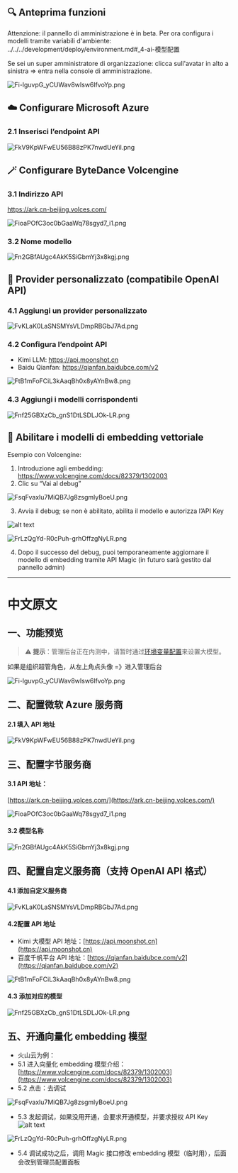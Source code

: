 ## 🔍 Anteprima funzioni

Attenzione: il pannello di amministrazione è in beta. Per ora configura i modelli tramite variabili d'ambiente: ../../../development/deploy/environment.md#_4-ai-模型配置

Se sei un super amministratore di organizzazione: clicca sull'avatar in alto a sinistra ⇒ entra nella console di amministrazione.

![Fi-lguvpG_yCUWav8wIsw6lfvoYp.png](https://cdn.letsmagic.cn/static/img/Fi-lguvpG_yCUWav8wIsw6lfvoYp.png)

## ☁️ Configurare Microsoft Azure
### 2.1 Inserisci l’endpoint API

![FkV9KpWFwEU56B88zPK7nwdUeYil.png](https://cdn.letsmagic.cn/static/img/FkV9KpWFwEU56B88zPK7nwdUeYil.png)

## 🪄 Configurare ByteDance Volcengine
### 3.1 Indirizzo API
https://ark.cn-beijing.volces.com/

![FioaPOfC3oc0bGaaWq78sgyd7_i1.png](https://cdn.letsmagic.cn/static/img/FioaPOfC3oc0bGaaWq78sgyd7_i1.png)

### 3.2 Nome modello

![Fn2GBfAUgc4AkK5SiGbmYj3x8kgj.png](https://cdn.letsmagic.cn/static/img/Fn2GBfAUgc4AkK5SiGbmYj3x8kgj.png)

## 🧩 Provider personalizzato (compatibile OpenAI API)
### 4.1 Aggiungi un provider personalizzato

![FvKLaK0LaSNSMYsVLDmpRBGbJ7Ad.png](https://cdn.letsmagic.cn/static/img/FvKLaK0LaSNSMYsVLDmpRBGbJ7Ad.png)

### 4.2 Configura l’endpoint API
- Kimi LLM: https://api.moonshot.cn
- Baidu Qianfan: https://qianfan.baidubce.com/v2

![FtB1mFoFCiL3kAaqBh0x8yAYnBw8.png](https://cdn.letsmagic.cn/static/img/FtB1mFoFCiL3kAaqBh0x8yAYnBw8.png)

### 4.3 Aggiungi i modelli corrispondenti

![Fnf25GBXzCb_gnS1DtLSDLJOk-LR.png](https://cdn.letsmagic.cn/static/img/Fnf25GBXzCb_gnS1DtLSDLJOk-LR.png)

## 🧠 Abilitare i modelli di embedding vettoriale
Esempio con Volcengine:
1) Introduzione agli embedding: https://www.volcengine.com/docs/82379/1302003
2) Clic su “Vai al debug”

![FsqFvaxlu7MiQB7Jg8zsgmlyBoeU.png](https://cdn.letsmagic.cn/static/img/FsqFvaxlu7MiQB7Jg8zsgmlyBoeU.png)

3) Avvia il debug; se non è abilitato, abilita il modello e autorizza l’API Key

![alt text](https://cdn.letsmagic.cn/static/img/FsqFvaxlu7MiQB7Jg8zsgmlyBoeU.png)

![FrLzQgYd-R0cPuh-grhOffzgNyLR.png](https://cdn.letsmagic.cn/static/img/FrLzQgYd-R0cPuh-grhOffzgNyLR.png)

4) Dopo il successo del debug, puoi temporaneamente aggiornare il modello di embedding tramite API Magic (in futuro sarà gestito dal pannello admin)

---

# 中文原文
## 一、功能预览

> **⚠️ 提示**：管理后台正在内测中，请暂时通过[环境变量配置](../../../development/deploy/environment.md#_4-ai-%E6%A8%A1%E5%9E%8B%E9%85%8D%E7%BD%AE)来设置大模型。

如果是组织超管角色，从左上角点头像 =》进入管理后台

![Fi-lguvpG_yCUWav8wIsw6lfvoYp.png](https://cdn.letsmagic.cn/static/img/Fi-lguvpG_yCUWav8wIsw6lfvoYp.png)

## 二、配置微软 Azure 服务商
#### 2.1 填入 API 地址

![FkV9KpWFwEU56B88zPK7nwdUeYil.png](https://cdn.letsmagic.cn/static/img/FkV9KpWFwEU56B88zPK7nwdUeYil.png)

## 三、配置字节服务商
#### 3.1 API 地址：
[https://ark.cn-beijing.volces.com/](https://ark.cn-beijing.volces.com/)

![FioaPOfC3oc0bGaaWq78sgyd7_i1.png](https://cdn.letsmagic.cn/static/img/FioaPOfC3oc0bGaaWq78sgyd7_i1.png)

#### 3.2 模型名称

![Fn2GBfAUgc4AkK5SiGbmYj3x8kgj.png](https://cdn.letsmagic.cn/static/img/Fn2GBfAUgc4AkK5SiGbmYj3x8kgj.png)


## 四、配置自定义服务商（支持 OpenAI API 格式）
#### 4.1 添加自定义服务商

![FvKLaK0LaSNSMYsVLDmpRBGbJ7Ad.png](https://cdn.letsmagic.cn/static/img/FvKLaK0LaSNSMYsVLDmpRBGbJ7Ad.png)


#### 4.2配置 API 地址
- Kimi 大模型 API 地址：[https://api.moonshot.cn](https://api.moonshot.cn)
- 百度千帆平台 API 地址：[https://qianfan.baidubce.com/v2](https://qianfan.baidubce.com/v2)

![FtB1mFoFCiL3kAaqBh0x8yAYnBw8.png](https://cdn.letsmagic.cn/static/img/FtB1mFoFCiL3kAaqBh0x8yAYnBw8.png)

#### 4.3 添加对应的模型

![Fnf25GBXzCb_gnS1DtLSDLJOk-LR.png](https://cdn.letsmagic.cn/static/img/Fnf25GBXzCb_gnS1DtLSDLJOk-LR.png)

## 五、开通向量化 embedding 模型
- 火山云为例：
- 5.1 进入向量化 embedding 模型介绍：[https://www.volcengine.com/docs/82379/1302003](https://www.volcengine.com/docs/82379/1302003)
- 5.2 点击：去调试

![FsqFvaxlu7MiQB7Jg8zsgmlyBoeU.png](https://cdn.letsmagic.cn/static/img/FsqFvaxlu7MiQB7Jg8zsgmlyBoeU.png)


- 5.3 发起调试，如果没用开通，会要求开通模型，并要求授权 API Key
![alt text](https://cdn.letsmagic.cn/static/img/FsqFvaxlu7MiQB7Jg8zsgmlyBoeU.png)

![FrLzQgYd-R0cPuh-grhOffzgNyLR.png](https://cdn.letsmagic.cn/static/img/FrLzQgYd-R0cPuh-grhOffzgNyLR.png)

- 5.4 调试成功之后，调用 Magic 接口修改 embedding 模型（临时用），后面会改到管理员配置面板
